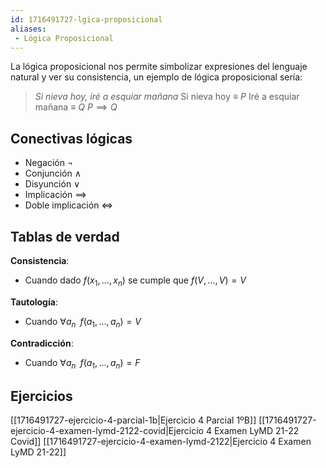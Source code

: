 ```yaml
---
id: 1716491727-lgica-proposicional
aliases:
 - Lógica Proposicional
---
```



La lógica proposicional nos permite simbolizar expresiones del lenguaje natural y ver su consistencia, un ejemplo de lógica proposicional sería:

>*Si nieva hoy, iré a esquiar mañana*
>Si nieva hoy $\equiv$ $P$ 
>Iré a esquiar mañana $\equiv$ $Q$ 
>$P \implies Q$

## Conectivas lógicas

- Negación $\lnot$
- Conjunción $\land$
- Disyunción $\lor$
- Implicación $\implies$
- Doble implicación $\Longleftrightarrow$

## Tablas de verdad

**Consistencia**:
- Cuando dado $f(x_1, ..., x_n)$ se cumple que $f(V, ..., V) = V$

**Tautología**:
- Cuando $\forall a_n \;\; f(a_1, ..., a_n) = V$

**Contradicción**:
- Cuando $\forall a_n \;\; f(a_1, ..., a_n) = F$

## Ejercicios

[[1716491727-ejercicio-4-parcial-1b|Ejercicio 4 Parcial 1ºB]]
[[1716491727-ejercicio-4-examen-lymd-2122-covid|Ejercicio 4 Examen LyMD 21-22 Covid]]
[[1716491727-ejercicio-4-examen-lymd-2122|Ejercicio 4 Examen LyMD 21-22]]